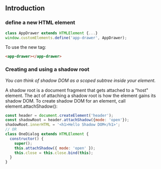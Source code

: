 ## Introduction
### define a new HTML element

```js   
class AppDrawer extends HTMLElement {...}
window.customElements.define('app-drawer', AppDrawer);
```   
To use the new tag:
```html   
<app-drawer></app-drawer>
```

### Creating and using a shadow root
*You can think of shadow DOM as a scoped subtree inside your element.*

A shadow root is a document fragment that gets attached to a "host" element. The act of attaching a shadow root is how the element gains its shadow DOM. To create shadow DOM for an element, call element.attachShadow():

```js   
const header = document.createElement('header');
const shadowRoot = header.attachShadow({mode: 'open'});
shadowRoot.innerHTML = '<h1>Hello Shadow DOM</h1>'; 
// OR
class OneDialog extends HTMLElement {
  constructor() {
    super();
    this.attachShadow({ mode: 'open' });
    this.close = this.close.bind(this);
  }
}
```
